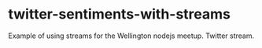 twitter-sentiments-with-streams
===============================

Example of using streams for the Wellington nodejs meetup. Twitter stream.
